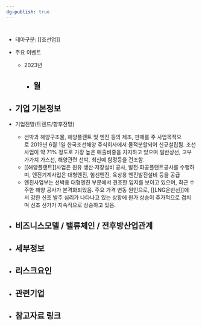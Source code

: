 ```yaml
---
dg-publish: true
---
```

#


- 테마구분: [[조선업]]




- 주요 이벤트
	- 2023년
		- 월
			- 




- 기업 기본정보
	- 





 - 기업전망(트렌드/향후전망)
	- 선박과 해양구조물, 해양플랜트 및 엔진 등의 제조, 판매를 주 사업목적으로 2019년 6월 1일 한국조선해양 주식회사에서 물적분할되어 신규설립됨. 조선사업이 약 71% 정도로 가장 높은 매출비중을 차지하고 있으며 일반상선, 고부가가치 가스선, 해양관련 선박, 최신예 함정등을 건조함. 
	- [[해양플랜트]]사업은 원유 생산·저장설비 공사, 발전·화공플랜트공사를 수행하며, 엔진기계사업은 대형엔진, 힘센엔진, 육상용 엔진발전설비 등을 공급
	- 엔진사업부는 선박용 대형엔진 부문에서 견조한 입지를 보이고 있으며, 최근 수주한 해양 공사가 본격화되었음. 주요 가격 변동 원인으로, [[LNG운반선]]에서 강한 신조 발주 심리가 나타나고 있는 상황에 원가 상승이 추가적으로 겹치며 신조 선가가 지속적으로 상승하고 있음.





- 비즈니스모델 / 밸류체인 / 전후방산업관계
	- 





- 세부정보
	- 





- 리스크요인
	- 





- 관련기업
	- 




- 참고자료 링크
	- 